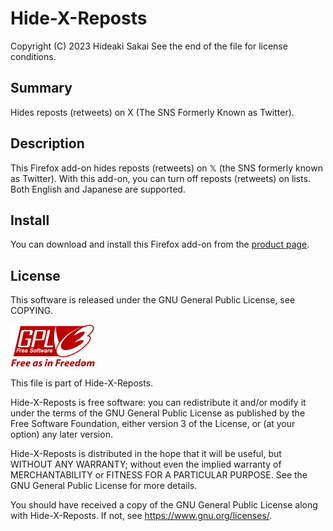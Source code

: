 # Hide-X-Reposts

Copyright (C) 2023 Hideaki Sakai
See the end of the file for license conditions.

## Summary
Hides reposts (retweets) on X (The SNS Formerly Known as Twitter).

## Description
This Firefox add-on hides reposts (retweets) on 𝕏 (the SNS formerly known as Twitter). With this add-on, you can turn off reposts (retweets) on lists. Both English and Japanese are supported.

## Install
You can download and install this Firefox add-on from the [product page](https://addons.mozilla.org/en-US/firefox/addon/hide-x-reposts/).

## License
This software is released under the GNU General Public License, see COPYING.

![GNU General Public License](images/gplv3-with-text-136x68.png)

This file is part of Hide-X-Reposts.

Hide-X-Reposts is free software: you can redistribute it and/or modify
it under the terms of the GNU General Public License as published by
the Free Software Foundation, either version 3 of the License, or
(at your option) any later version.

Hide-X-Reposts is distributed in the hope that it will be useful,
but WITHOUT ANY WARRANTY; without even the implied warranty of
MERCHANTABILITY or FITNESS FOR A PARTICULAR PURPOSE.  See the
GNU General Public License for more details.

You should have received a copy of the GNU General Public License
along with Hide-X-Reposts.  If not, see <https://www.gnu.org/licenses/>.
